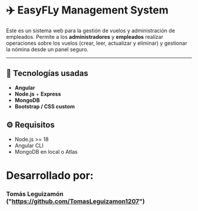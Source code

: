 # ✈️ EasyFLy Management System

Este es un sistema web para la gestión de vuelos y administración de empleados. Permite a los **administradores** y **empleados** realizar operaciones sobre los vuelos (crear, leer, actualizar y eliminar) y gestionar la nómina desde un panel seguro.

---

## 🚀 Tecnologías usadas

- **Angular**
- **Node.js** + **Express** 
- **MongoDB**
- **Bootstrap / CSS custom** 


## ⚙️ Requisitos

- Node.js >= 18
- Angular CLI
- MongoDB en local o Atlas

# Desarrollado por:
### Tomás Leguizamón ("https://github.com/TomasLeguizamon1207")
